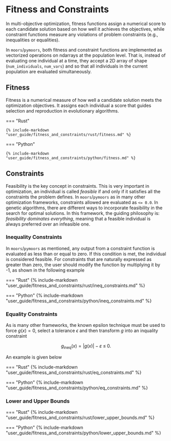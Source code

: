 # Fitness and Constraints

In multi-objective optimization, fitness functions assign a numerical score to each candidate solution based on how well it achieves the objectives, while constraint functions measure any violations of problem constraints (e.g., inequalities or equalities).

In `moors`/`pymoors`, both fitness and constraint functions are implemented as vectorized operations on ndarrays at the population level. That is, instead of evaluating one individual at a time, they accept a 2D array of shape (`num_individuals`, `num_vars`) and so that all individuals in the current population are evaluated simultaneously.

## Fitness

Fitness is a numerical measure of how well a candidate solution meets the optimization objectives.
It assigns each individual a score that guides selection and reproduction in evolutionary algorithms.

=== "Rust"

    {% include-markdown "user_guide/fitness_and_constraints/rust/fitness.md" %}

=== "Python"

    {% include-markdown "user_guide/fitness_and_constraints/python/fitness.md" %}

## Constraints

Feasibility is the key concept in constraints. This is very important in optimization, an individual is called *feasible* if and only if it satisfies all the constraints the problem defines. In `moors`/`pymoors` as in many other optimization frameworks, constraints allowed are evaluated as `<= 0.0`. In genetic algorithms, there are different ways to incorporate feasibility in the search for optimal solutions. In this framework, the guiding philosophy is: *feasibility dominates everything*, meaning that a feasible individual is always preferred over an infeasible one.

### Inequality Constraints

In `moors`/`pymoors` as mentioned, any output from a constraint function is evaluated as less than or equal to zero. If this condition is met, the individual is considered feasible. For constraints that are naturally expressed as greater than zero, the user should modify the function by multiplying it by -1, as shown in the following example

=== "Rust"
    {% include-markdown "user_guide/fitness_and_constraints/rust/ineq_constraints.md" %}

=== "Python"
    {% include-markdown "user_guide/fitness_and_constraints/python/ineq_constraints.md" %}

### Equality Constraints

As is many other frameworks, the known epsilon technique must be used to force $g(x) = 0$, select a tolerance $\epsilon$ and then transform $g$ into an inquality constraint

$$g_{\text{ineq}}(x) = \bigl|g(x)\bigr| - \varepsilon \;\le\; 0.$$

An example is given below

=== "Rust"
    {% include-markdown "user_guide/fitness_and_constraints/rust/eq_constraints.md" %}

=== "Python"
    {% include-markdown "user_guide/fitness_and_constraints/python/eq_constraints.md" %}

### Lower and Upper Bounds

=== "Rust"
    {% include-markdown "user_guide/fitness_and_constraints/rust/lower_upper_bounds.md" %}

=== "Python"
    {% include-markdown "user_guide/fitness_and_constraints/python/lower_upper_bounds.md" %}
